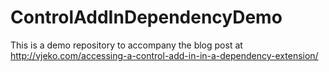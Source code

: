 # ControlAddInDependencyDemo
This is a demo repository to accompany the blog post at http://vjeko.com/accessing-a-control-add-in-in-a-dependency-extension/
